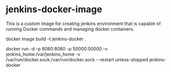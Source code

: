 # jenkins-docker-image
This is a custom image for creating jenkins environment that is capable of running Docker commands and managing docker containers.

docker image build -t jenkins-docker .

docker run -d -p 8080:8080 -p 50000:50000 -v jenkins_home:/var/jenkins_home -v /var/run/docker.sock:/var/run/docker.sock --restart unless-stopped jenkins-docker
